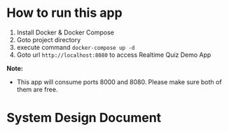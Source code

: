 # How to run this app

1. Install Docker & Docker Compose
2. Goto project directory
3. execute command `docker-compose up -d`
4. Goto url `http://localhost:8080` to access Realtime Quiz Demo App

**Note:**
- This app will consume ports 8000 and 8080. Please make sure both of them are free.

# System Design Document